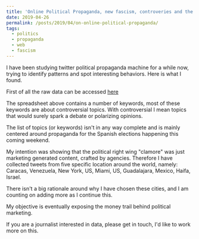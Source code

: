 ```yaml
---
title: 'Online Political Propaganda, new fascism, controveries and the Spanish Elections'
date: 2019-04-26
permalink: /posts/2019/04/on-online-political-propaganda/
tags:
  - politics
  - propaganda
  - web
  - fascism
---
```


I have been studying twitter political propaganda machine for a while now, trying
to identify patterns and spot interesting behaviors. Here is what I found.

First of all the raw data can be accessed [here](https://docs.google.com/spreadsheets/d/1jIRr2THizWOixFippI8dk51z3Nzo-ym3qFd490z-x0I/edit?usp=sharing)

The spreadsheet above contains a number of keywords, most of these keywords are
about controversial topics. With controversial I mean topics that would surely spark
a debate or polarizing opinions.

The list of topics (or keywords) isn't in any way complete and is mainly centered
around propaganda for the Spanish elections happening this coming weekend.

My intention was showing that the political right wing "clamore" was just marketing
generated content, crafted by agencies. Therefore I have collected tweets from five
specific location around the world, namely: Caracas, Venezuela, New York, US, Miami, US,
Guadalajara, Mexico, Haifa, Israel.

There isn't a big rationale around why I have chosen these cities, and I am counting
on adding more as I continue this.

My objective is eventually exposing the money trail behind political marketing.

If you are a journalist interested in data, please get in touch, I'd like to work
more on this.
